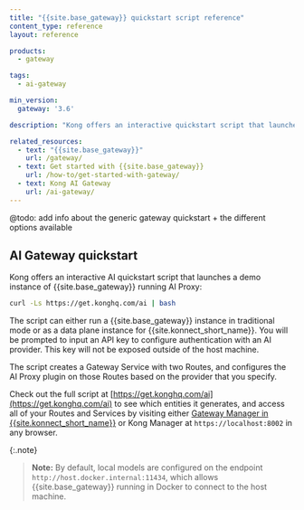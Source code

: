 ```yaml
---
title: "{{site.base_gateway}} quickstart script reference"
content_type: reference
layout: reference

products:
  - gateway

tags:
  - ai-gateway

min_version:
  gateway: '3.6'

description: "Kong offers an interactive quickstart script that launches a demo instance of {{site.base_gateway}}"

related_resources:
  - text: "{{site.base_gateway}}"
    url: /gateway/
  - text: Get started with {{site.base_gateway}}
    url: /how-to/get-started-with-gateway/
  - text: Kong AI Gateway
    url: /ai-gateway/
---
```


@todo: add info about the generic gateway quickstart + the different options available

## AI Gateway quickstart
Kong offers an interactive AI quickstart script that launches a demo instance of {{site.base_gateway}} running AI Proxy:

```sh
curl -Ls https://get.konghq.com/ai | bash
```

The script can either run a {{site.base_gateway}} instance in traditional mode or as a data plane instance for {{site.konnect_short_name}}. You will be prompted to input an API key to configure authentication with an AI provider. 
This key will not be exposed outside of the host machine.

The script creates a Gateway Service with two Routes, and configures the AI Proxy plugin on those Routes based on the provider that you specify.

Check out the full script at [https://get.konghq.com/ai](https://get.konghq.com/ai) to see which entities 
it generates, and access all of your Routes and Services by visiting either [Gateway Manager in {{site.konnect_short_name}}](https://cloud.konghq.com/gateway-manager/) or 
Kong Manager at `https://localhost:8002` in any browser.

{:.note}
> **Note:**
> By default, local models are configured on the endpoint `http://host.docker.internal:11434`,
> which allows {{site.base_gateway}} running in Docker to connect to the host machine. 